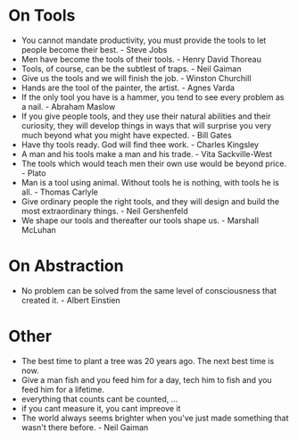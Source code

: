 # On Tools
- You cannot mandate productivity, you must provide the tools to let people become their best. - Steve Jobs
- Men have become the tools of their tools. - Henry David Thoreau
- Tools, of course, can be the subtlest of traps. - Neil Gaiman
- Give us the tools and we will finish the job. - Winston Churchill
- Hands are the tool of the painter, the artist. - Agnes Varda
- If the only tool you have is a hammer, you tend to see every problem as a nail. - Abraham Maslow
- If you give people tools, and they use their natural abilities and their curiosity, they will develop things in ways that will surprise you very much beyond what you might have expected. - Bill Gates
- Have thy tools ready. God will find thee work. - Charles Kingsley
- A man and his tools make a man and his trade. - Vita Sackville-West
- The tools which would teach men their own use would be beyond price. - Plato
- Man is a tool using animal. Without tools he is nothing, with tools he is all. - Thomas Carlyle
- Give ordinary people the right tools, and they will design and build the most extraordinary things. - Neil Gershenfeld
- We shape our tools and thereafter our tools shape us. - Marshall McLuhan


# On Abstraction
- No problem can be solved from the same level of consciousness that created it. - Albert Einstien

# Other
- The best time to plant a tree was 20 years ago. The next best time is now.
- Give a man fish and you feed him for a day, tech him to fish and you feed him for a lifetime.
- everything that counts cant be counted, ...
- if you cant measure it, you cant impreove it
- The world always seems brighter when you've just made something that wasn't there before. - Neil Gaiman


